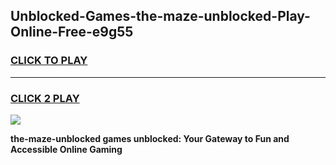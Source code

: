 
## Unblocked-Games-the-maze-unblocked-Play-Online-Free-e9g55
<h3>
<a href="https://premium76.site?title=the-maze-unblocked&ref=26A">CLICK TO PLAY</a></h3>
<hr>

<h3>
<a href="https://premium76.site?title=the-maze-unblocked&ref=26A">CLICK 2 PLAY</a>
  
</h3>

<a href="https://premium76.site?title=the-maze-unblocked&ref=26A"><img src="https://clearcache.store/games.png"></a>


**the-maze-unblocked games unblocked: Your Gateway to Fun and Accessible Online Gaming**
